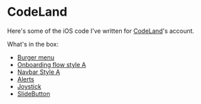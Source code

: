 # CodeLand
Here's some of the iOS code I've written for [CodeLand](https://instagram.com/code.land)'s account.  

What's in the box:

- [Burger menu](https://github.com/cristhianleonli/codeland/tree/main/BurgerMenuA)
- [Onboarding flow style A](https://github.com/cristhianleonli/codeland/tree/main/OnboardingStyleA)
- [Navbar Style A](https://github.com/cristhianleonli/codeland/tree/main/CustomNavbarA)
- [Alerts](https://github.com/cristhianleonli/codeland/tree/main/Alerts)
- [Joystick](https://github.com/cristhianleonli/codeland/tree/main/Joystick)
- [SlideButton](https://github.com/cristhianleonli/codeland/tree/main/SlideButton)